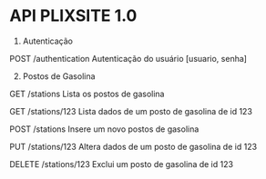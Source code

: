 API PLIXSITE 1.0
================

1) Autenticação

POST    /authentication         Autenticação do usuário [usuario, senha]

2) Postos de Gasolina

GET     /stations               Lista os postos de gasolina

GET     /stations/123           Lista dados de um posto de gasolina de id 123

POST    /stations               Insere um novo postos de gasolina

PUT     /stations/123           Altera dados de um posto de gasolina de id 123

DELETE  /stations/123           Exclui um posto de gasolina de id 123

  
  


  
